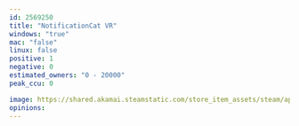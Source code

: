```yaml
---
id: 2569250
title: "NotificationCat VR"
windows: "true"
mac: "false"
linux: false
positive: 1
negative: 0
estimated_owners: "0 - 20000"
peak_ccu: 0

image: https://shared.akamai.steamstatic.com/store_item_assets/steam/apps/2569250/header.jpg?t=1708736032
opinions:
---
```

